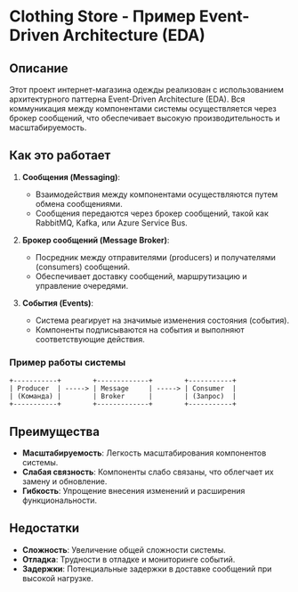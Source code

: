 
# Clothing Store - Пример Event-Driven Architecture (EDA)

## Описание

Этот проект интернет-магазина одежды реализован с использованием архитектурного паттерна Event-Driven Architecture (EDA). Вся коммуникация между компонентами системы осуществляется через брокер сообщений, что обеспечивает высокую производительность и масштабируемость.

## Как это работает

1. **Сообщения (Messaging)**:
   - Взаимодействия между компонентами осуществляются путем обмена сообщениями.
   - Сообщения передаются через брокер сообщений, такой как RabbitMQ, Kafka, или Azure Service Bus.

2. **Брокер сообщений (Message Broker)**:
   - Посредник между отправителями (producers) и получателями (consumers) сообщений.
   - Обеспечивает доставку сообщений, маршрутизацию и управление очередями.

3. **События (Events)**:
   - Система реагирует на значимые изменения состояния (события).
   - Компоненты подписываются на события и выполняют соответствующие действия.

### Пример работы системы

```plaintext
+-----------+        +-------------+        +-----------+
| Producer  | -----> | Message     | -----> | Consumer  |
| (Команда) |        | Broker      |        | (Запрос)  |
+-----------+        +-------------+        +-----------+
```

## Преимущества

- **Масштабируемость**: Легкость масштабирования компонентов системы.
- **Слабая связность**: Компоненты слабо связаны, что облегчает их замену и обновление.
- **Гибкость**: Упрощение внесения изменений и расширения функциональности.

## Недостатки

- **Сложность**: Увеличение общей сложности системы.
- **Отладка**: Трудности в отладке и мониторинге событий.
- **Задержки**: Потенциальные задержки в доставке сообщений при высокой нагрузке.
